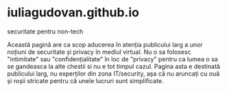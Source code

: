 # iuliagudovan.github.io
securitate pentru non-tech

Această pagină are ca scop aducerea în atenția publicului larg a unor noțiuni de securitate și privacy în mediul virtual. Nu o sa folosesc "intimitate" sau "confidențialitate" în loc de "privacy" pentru ca lumea o sa se gandeasca la alte chestii si nu e tot timpul cazul. Pagina asta e destinată publicului larg, nu experților din zona IT/security, așa că nu aruncați cu ouă și roșii stricate pentru că unele lucruri sunt simplificate.
